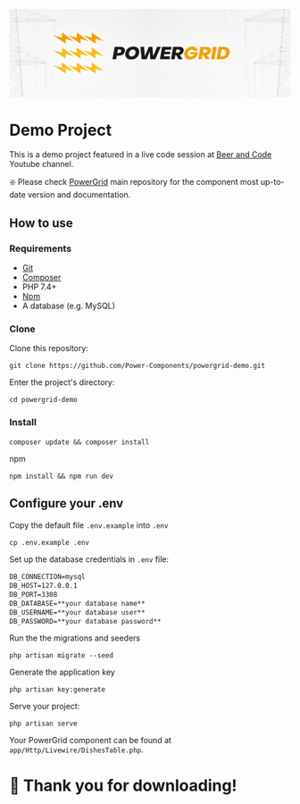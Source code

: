 <div align="center">
	<p><img src="header.jpg" alt="PowerGrid Logo"></p>
</div>

# Demo Project

This is a demo project featured in a live code session at [Beer and Code](https://www.youtube.com/watch?v=Mml5aagMOm4&ab_channel=BeerandCode) Youtube channel.

❇️ Please check [PowerGrid](https://github.com/Power-Components/livewire-powergrid) main repository for the component most up-to-date version and documentation.

## How to use

### Requirements

- [Git](https://github.com/git-guides/install-git)
- [Composer](https://getcomposer.org/doc/00-intro.md#installation-linux-unix-macos)
- PHP 7.4+
- [Npm](https://www.npmjs.com/get-npm)
- A database (e.g. MySQL)

### Clone

Clone this repository:

```
git clone https://github.com/Power-Components/powergrid-demo.git
```

Enter the project's directory:


```
cd powergrid-demo
```

### Install

```
composer update && composer install
```

npm
```
npm install && npm run dev
```

## Configure your .env

Copy the default file `.env.example` into `.env`

```
cp .env.example .env 
```

Set up the database credentials in `.env` file:

```
DB_CONNECTION=mysql
DB_HOST=127.0.0.1
DB_PORT=3308
DB_DATABASE=**your database name**
DB_USERNAME=**your database user**
DB_PASSWORD=**your database password**
```

Run the the migrations and seeders 

```
php artisan migrate --seed
```

Generate the application key

```
php artisan key:generate
```

Serve your project:
```
php artisan serve
```

Your PowerGrid component can be found at `app/Http/Livewire/DishesTable.php`.


# 💓 Thank you for downloading!
